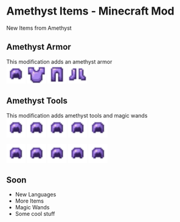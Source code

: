 # Amethyst Items - Minecraft Mod
New Items from Amethyst
## Amethyst Armor
This modification adds an amethyst armor</br>
<img height="50" src="./src/main/resources/assets/ameitems/textures/item/amethyst_helmet.png" width="50"/>
<img height="50" src="./src/main/resources/assets/ameitems/textures/item/amethyst_chestplate.png" width="50"/>
<img height="50" src="./src/main/resources/assets/ameitems/textures/item/amethyst_leggings.png" width="50"/>
<img height="50" src="./src/main/resources/assets/ameitems/textures/item/amethyst_boots.png" width="50"/>
## Amethyst Tools
This modification adds amethyst tools and magic wands</br>
<img height="50" src="./src/main/resources/assets/ameitems/textures/item/amethyst_helmet.png" width="50"/>
<img height="50" src="./src/main/resources/assets/ameitems/textures/item/amethyst_helmet.png" width="50"/>
<img height="50" src="./src/main/resources/assets/ameitems/textures/item/amethyst_helmet.png" width="50"/>
<img height="50" src="./src/main/resources/assets/ameitems/textures/item/amethyst_helmet.png" width="50"/>
<img height="50" src="./src/main/resources/assets/ameitems/textures/item/amethyst_helmet.png" width="50"/></br>

<img height="50" src="./src/main/resources/assets/ameitems/textures/item/amethyst_helmet.png" width="50"/>
<img height="50" src="./src/main/resources/assets/ameitems/textures/item/amethyst_helmet.png" width="50"/>
<img height="50" src="./src/main/resources/assets/ameitems/textures/item/amethyst_helmet.png" width="50"/>
<img height="50" src="./src/main/resources/assets/ameitems/textures/item/amethyst_helmet.png" width="50"/>
<img height="50" src="./src/main/resources/assets/ameitems/textures/item/amethyst_helmet.png" width="50"/>

## Soon
- New Languages
- More Items
- Magic Wands
- Some cool stuff